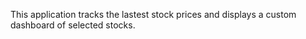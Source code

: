 This application tracks the lastest stock prices and displays a custom dashboard of selected stocks.
